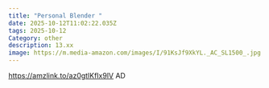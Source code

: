 ```yaml
---
title: "Personal Blender "
date: 2025-10-12T11:02:22.035Z
tags: 2025-10-12
Category: other
description: 13.xx
image: https://m.media-amazon.com/images/I/91KsJf9XkYL._AC_SL1500_.jpg
---
```

https://amzlink.to/az0gtlKfIx9lV
AD